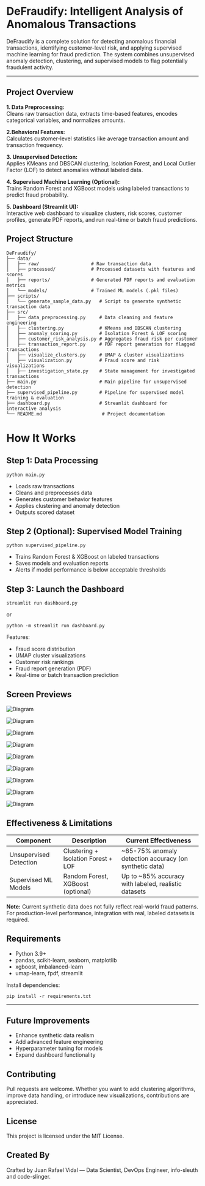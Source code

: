 ﻿# DeFraudify: Intelligent Analysis of Anomalous Transactions

DeFraudify is a complete solution for detecting anomalous financial transactions, identifying customer-level risk, and applying supervised machine learning for fraud prediction. The system combines unsupervised anomaly detection, clustering, and supervised models to flag potentially fraudulent activity.

---

## Project Overview

**1. Data Preprocessing:**  
Cleans raw transaction data, extracts time-based features, encodes categorical variables, and normalizes amounts.

**2.Behavioral Features:**  
Calculates customer-level statistics like average transaction amount and transaction frequency.

**3. Unsupervised Detection:**  
Applies KMeans and DBSCAN clustering, Isolation Forest, and Local Outlier Factor (LOF) to detect anomalies without labeled data.

**4. Supervised Machine Learning (Optional):**  
Trains Random Forest and XGBoost models using labeled transactions to predict fraud probability.

**5. Dashboard (Streamlit UI):**  
Interactive web dashboard to visualize clusters, risk scores, customer profiles, generate PDF reports, and run real-time or batch fraud predictions.

## Project Structure

```plaintext
DeFraudify/
├── data/
│   ├── raw/                   # Raw transaction data
│   ├── processed/             # Processed datasets with features and scores
│   ├── reports/               # Generated PDF reports and evaluation metrics
│   └── models/                # Trained ML models (.pkl files)
├── scripts/
│   └── generate_sample_data.py   # Script to generate synthetic transaction data
├── src/
│   ├── data_preprocessing.py     # Data cleaning and feature engineering
│   ├── clustering.py             # KMeans and DBSCAN clustering
│   ├── anomaly_scoring.py        # Isolation Forest & LOF scoring
│   ├── customer_risk_analysis.py # Aggregates fraud risk per customer
│   ├── transaction_report.py     # PDF report generation for flagged transactions
│   ├── visualize_clusters.py     # UMAP & cluster visualizations
│   ├── visualization.py          # Fraud score and risk visualizations
│   ├── investigation_state.py    # State management for investigated transactions
├── main.py                       # Main pipeline for unsupervised detection
├── supervised_pipeline.py        # Pipeline for supervised model training & evaluation
├── dashboard.py                  # Streamlit dashboard for interactive analysis
└── README.md                      # Project documentation
```

# How It Works

## Step 1: Data Processing

```plaintext
python main.py
```

- Loads raw transactions
- Cleans and preprocesses data
- Generates customer behavior features
- Applies clustering and anomaly detection
- Outputs scored dataset

## Step 2 (Optional): Supervised Model Training

```plaintext
python supervised_pipeline.py
```

- Trains Random Forest & XGBoost on labeled transactions
- Saves models and evaluation reports
- Alerts if model performance is below acceptable thresholds

## Step 3: Launch the Dashboard

```plaintext
streamlit run dashboard.py
```

or

```plaintext
python -m streamlit run dashboard.py
```

Features:
- Fraud score distribution
- UMAP cluster visualizations
- Customer risk rankings
- Fraud report generation (PDF)
- Real-time or batch transaction prediction

## Screen Previews
![Diagram](images/01_Fraud_Score.png)

![Diagram](images/02_Umap_Clustering.png)

![Diagram](images/03_Cluster_Scatterplot.png)

![Diagram](images/04_Top_Customers.png)

![Diagram](images/05_Single_Transaction.png)

![Diagram](images/06_roc_curves.png)

![Diagram](images/07_confusion_matrices.png)

![Diagram](images/08_feature_importances.png)

![Diagram](images/09_performance_history.png)

## Effectiveness & Limitations
| Component | Description                    | Current Effectiveness                                                                                 |
|------|---------------------------------|-------------------------------------------------------------------------------------------|
| Unsupervised Detection    | Clustering + Isolation Forest + LOF                | ~65-75% anomaly detection accuracy (on synthetic data)  |
| Supervised ML Models    | Random Forest, XGBoost (optional) | Up to ~85% accuracy with labeled, realistic datasets                      |

**Note:** Current synthetic data does not fully reflect real-world fraud patterns. For production-level performance, integration with real, labeled datasets is required.

## Requirements

- Python 3.9+
- pandas, scikit-learn, seaborn, matplotlib
- xgboost, imbalanced-learn
- umap-learn, fpdf, streamlit

Install dependencies:
```plaintext
pip install -r requirements.txt
```
---

## Future Improvements

- Enhance synthetic data realism
- Add advanced feature engineering
- Hyperparameter tuning for models
- Expand dashboard functionality

## Contributing

Pull requests are welcome. Whether you want to add clustering algorithms, improve data handling, or introduce new visualizations, contributions are appreciated.

## License

This project is licensed under the MIT License.

## Created By
Crafted by Juan Rafael Vidal — Data Scientist, DevOps Engineer, info-sleuth and code-slinger.
